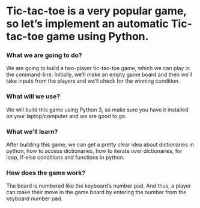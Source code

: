 # Tic-tac-toe is a very popular game, so let’s implement an automatic Tic-tac-toe game using Python.

### What we are going to do?

We are going to build a two-player tic-tac-toe game, which we can play in the command-line. Initially, we’ll make an empty game board 
and then we’ll take inputs from the players and we’ll check for the winning condition.

### What will we use?

We will build this game using Python 3, so make sure you have it installed on your laptop/computer and we are good to go.

### What we’ll learn?

After building this game, we can get a pretty clear idea about dictionaries in python, how to access dictionaries, 
how to iterate over dictionaries, for loop, if-else conditions and functions in python.

### How does the game work?

The board is numbered like the keyboard’s number pad. And thus, a player can make their move in the game board by entering the number from the keyboard number pad.
